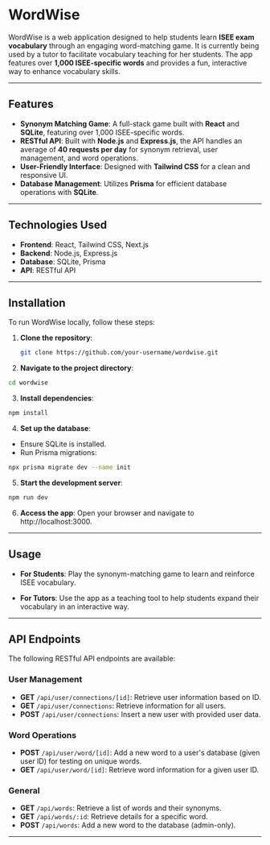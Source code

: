 # WordWise

WordWise is a web application designed to help students learn **ISEE exam vocabulary** through an engaging word-matching game. It is currently being used by a tutor to facilitate vocabulary teaching for her students. The app features over **1,000 ISEE-specific words** and provides a fun, interactive way to enhance vocabulary skills.

---

## Features

- **Synonym Matching Game**: A full-stack game built with **React** and **SQLite**, featuring over 1,000 ISEE-specific words.
- **RESTful API**: Built with **Node.js** and **Express.js**, the API handles an average of **40 requests per day** for synonym retrieval, user management, and word operations.
- **User-Friendly Interface**: Designed with **Tailwind CSS** for a clean and responsive UI.
- **Database Management**: Utilizes **Prisma** for efficient database operations with **SQLite**.

---

## Technologies Used

- **Frontend**: React, Tailwind CSS, Next.js
- **Backend**: Node.js, Express.js
- **Database**: SQLite, Prisma
- **API**: RESTful API

---

## Installation

To run WordWise locally, follow these steps:

1. **Clone the repository**:

   ```bash
   git clone https://github.com/your-username/wordwise.git
   ```

2. **Navigate to the project directory**:

```bash
cd wordwise
```

3. **Install dependencies**:

```bash
npm install
```

4. **Set up the database**:

- Ensure SQLite is installed.
- Run Prisma migrations:

```bash
npx prisma migrate dev --name init
```

5. **Start the development server**:

```bash
npm run dev
```

6. **Access the app**:
   Open your browser and navigate to http://localhost:3000.

---

## Usage

- **For Students**: Play the synonym-matching game to learn and reinforce ISEE vocabulary.

- **For Tutors**: Use the app as a teaching tool to help students expand their vocabulary in an interactive way.

---

## API Endpoints

The following RESTful API endpoints are available:

### User Management

- **GET** `/api/user/connections/[id]`: Retrieve user information based on ID.
- **GET** `/api/user/connections`: Retrieve information for all users.
- **POST** `/api/user/connections`: Insert a new user with provided user data.

### Word Operations

- **POST** `/api/user/word/[id]`: Add a new word to a user's database (given user ID) for testing on unique words.
- **GET** `/api/user/word/[id]`: Retrieve word information for a given user ID.

### General

- **GET** `/api/words`: Retrieve a list of words and their synonyms.
- **GET** `/api/words/:id`: Retrieve details for a specific word.
- **POST** `/api/words`: Add a new word to the database (admin-only).

---
